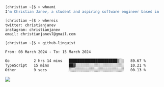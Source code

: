 ```bash
[christian ~]$ > whoami
I'm Christian Janev, a student and aspiring software engineer based in Chicago, IL
```
```bash
[christian ~]$ > whereis
twitter: christianjanev
instagram: christianjanev
email: christianjanev7@gmail.com
```

```bash
[christian ~]$ > github-linguist
```
<!--START_SECTION:waka-->

```txt
From: 08 March 2024 - To: 15 March 2024

Go           2 hrs 14 mins   ██████████████████████▒░░   89.67 %
TypeScript   15 mins         ██▓░░░░░░░░░░░░░░░░░░░░░░   10.21 %
Other        0 secs          ░░░░░░░░░░░░░░░░░░░░░░░░░   00.13 %
```

<!--END_SECTION:waka-->

![](https://komarev.com/ghpvc/?username=christianjanev)
